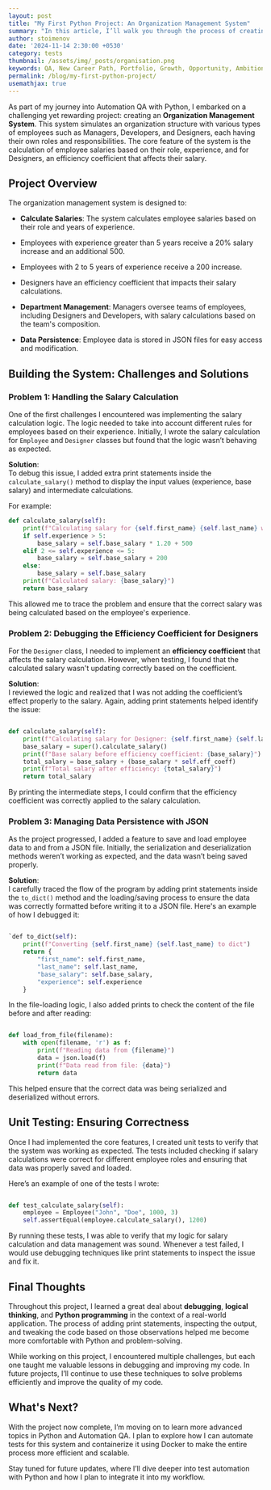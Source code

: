 ```yaml
---
layout: post
title: "My First Python Project: An Organization Management System"
summary: "In this article, I’ll walk you through the process of creating the project, some of the challenges I faced, and how I approached solving them."
author: stoimenov
date: '2024-11-14 2:30:00 +0530'
category: tests
thumbnail: /assets/img/_posts/organisation.png
keywords: QA, New Career Path, Portfolio, Growth, Opportunity, Ambitions, Technology, QA Projects, Python
permalink: /blog/my-first-python-project/
usemathjax: true
---
```


As part of my journey into Automation QA with Python, I embarked on a challenging yet rewarding project: creating an **Organization Management System**. This system simulates an organization structure with various types of employees such as Managers, Developers, and Designers, each having their own roles and responsibilities. The core feature of the system is the calculation of employee salaries based on their role, experience, and for Designers, an efficiency coefficient that affects their salary. 


## Project Overview

The organization management system is designed to:

- **Calculate Salaries**: The system calculates employee salaries based on their role and years of experience. 
 - Employees with experience greater than 5 years receive a 20% salary increase and an additional 500.
 - Employees with 2 to 5 years of experience receive a 200 increase.
 - Designers have an efficiency coefficient that impacts their salary calculations.
  
- **Department Management**: Managers oversee teams of employees, including Designers and Developers, with salary calculations based on the team's composition.

- **Data Persistence**: Employee data is stored in JSON files for easy access and modification.

## Building the System: Challenges and Solutions

### Problem 1: Handling the Salary Calculation

One of the first challenges I encountered was implementing the salary calculation logic. The logic needed to take into account different rules for employees based on their experience. Initially, I wrote the salary calculation for `Employee` and `Designer` classes but found that the logic wasn’t behaving as expected.

**Solution**:  
To debug this issue, I added extra print statements inside the `calculate_salary()` method to display the input values (experience, base salary) and intermediate calculations.

For example:

```python
def calculate_salary(self):
    print(f"Calculating salary for {self.first_name} {self.last_name} with experience: {self.experience}")
    if self.experience > 5:
        base_salary = self.base_salary * 1.20 + 500
    elif 2 <= self.experience <= 5:
        base_salary = self.base_salary + 200
    else:
        base_salary = self.base_salary
    print(f"Calculated salary: {base_salary}")
    return base_salary
 ``` 

This allowed me to trace the problem and ensure that the correct salary was being calculated based on the employee's experience.

### Problem 2: Debugging the Efficiency Coefficient for Designers

For the `Designer` class, I needed to implement an **efficiency coefficient** that affects the salary calculation. However, when testing, I found that the calculated salary wasn't updating correctly based on the coefficient.

**Solution**:  
I reviewed the logic and realized that I was not adding the coefficient’s effect properly to the salary. Again, adding print statements helped identify the issue:

```python

def calculate_salary(self):
    print(f"Calculating salary for Designer: {self.first_name} {self.last_name} with efficiency coefficient: {self.eff_coeff}")
    base_salary = super().calculate_salary()
    print(f"Base salary before efficiency coefficient: {base_salary}")
    total_salary = base_salary + (base_salary * self.eff_coeff)
    print(f"Total salary after efficiency: {total_salary}")
    return total_salary
``` 

By printing the intermediate steps, I could confirm that the efficiency coefficient was correctly applied to the salary calculation.

### Problem 3: Managing Data Persistence with JSON

As the project progressed, I added a feature to save and load employee data to and from a JSON file. Initially, the serialization and deserialization methods weren’t working as expected, and the data wasn’t being saved properly.

**Solution**:  
I carefully traced the flow of the program by adding print statements inside the `to_dict()` method and the loading/saving process to ensure the data was correctly formatted before writing it to a JSON file. Here's an example of how I debugged it:

```python

`def to_dict(self):
    print(f"Converting {self.first_name} {self.last_name} to dict")
    return {
        "first_name": self.first_name,
        "last_name": self.last_name,
        "base_salary": self.base_salary,
        "experience": self.experience
    }
```

In the file-loading logic, I also added prints to check the content of the file before and after reading:

```python

def load_from_file(filename):
    with open(filename, 'r') as f:
        print(f"Reading data from {filename}")
        data = json.load(f)
        print(f"Data read from file: {data}")
        return data 
```
This helped ensure that the correct data was being serialized and deserialized without errors.

## Unit Testing: Ensuring Correctness

Once I had implemented the core features, I created unit tests to verify that the system was working as expected. The tests included checking if salary calculations were correct for different employee roles and ensuring that data was properly saved and loaded.

Here’s an example of one of the tests I wrote:

```python

def test_calculate_salary(self):
    employee = Employee("John", "Doe", 1000, 3)
    self.assertEqual(employee.calculate_salary(), 1200) 
```
By running these tests, I was able to verify that my logic for salary calculation and data management was sound. Whenever a test failed, I would use debugging techniques like print statements to inspect the issue and fix it.

## Final Thoughts

Throughout this project, I learned a great deal about **debugging**, **logical thinking**, and **Python programming** in the context of a real-world application. The process of adding print statements, inspecting the output, and tweaking the code based on those observations helped me become more comfortable with Python and problem-solving.

While working on this project, I encountered multiple challenges, but each one taught me valuable lessons in debugging and improving my code. In future projects, I’ll continue to use these techniques to solve problems efficiently and improve the quality of my code.

## What's Next?

With the project now complete, I’m moving on to learn more advanced topics in Python and Automation QA. I plan to explore how I can automate tests for this system and containerize it using Docker to make the entire process more efficient and scalable.

Stay tuned for future updates, where I’ll dive deeper into test automation with Python and how I plan to integrate it into my workflow.
